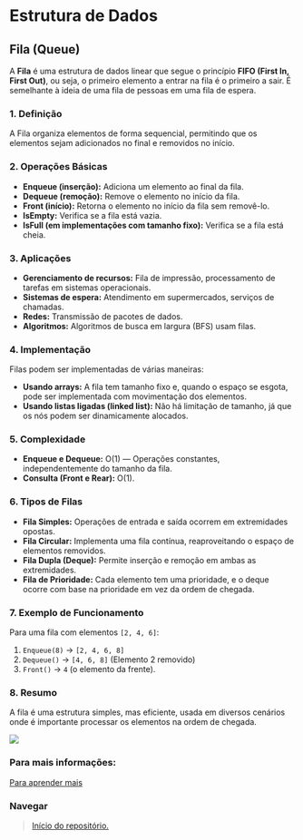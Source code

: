 # Estrutura de Dados

## Fila (Queue)

A **Fila** é uma estrutura de dados linear que segue o princípio **FIFO (First In, First Out)**, ou seja, o primeiro elemento a entrar na fila é o primeiro a sair. É semelhante à ideia de uma fila de pessoas em uma fila de espera.

### 1. Definição
A Fila organiza elementos de forma sequencial, permitindo que os elementos sejam adicionados no final e removidos no início.

### 2. Operações Básicas
- **Enqueue (inserção):** Adiciona um elemento ao final da fila.
- **Dequeue (remoção):** Remove o elemento no início da fila.
- **Front (início):** Retorna o elemento no início da fila sem removê-lo.
- **IsEmpty:** Verifica se a fila está vazia.
- **IsFull (em implementações com tamanho fixo):** Verifica se a fila está cheia.

### 3. Aplicações
- **Gerenciamento de recursos:** Fila de impressão, processamento de tarefas em sistemas operacionais.
- **Sistemas de espera:** Atendimento em supermercados, serviços de chamadas.
- **Redes:** Transmissão de pacotes de dados.
- **Algoritmos:** Algoritmos de busca em largura (BFS) usam filas.

### 4. Implementação
Filas podem ser implementadas de várias maneiras:
- **Usando arrays:** A fila tem tamanho fixo e, quando o espaço se esgota, pode ser implementada com movimentação dos elementos.
- **Usando listas ligadas (linked list):** Não há limitação de tamanho, já que os nós podem ser dinamicamente alocados.

### 5. Complexidade
- **Enqueue e Dequeue:** O(1) — Operações constantes, independentemente do tamanho da fila.
- **Consulta (Front e Rear):** O(1).

### 6. Tipos de Filas
- **Fila Simples:** Operações de entrada e saída ocorrem em extremidades opostas.
- **Fila Circular:** Implementa uma fila contínua, reaproveitando o espaço de elementos removidos.
- **Fila Dupla (Deque):** Permite inserção e remoção em ambas as extremidades.
- **Fila de Prioridade:** Cada elemento tem uma prioridade, e o deque ocorre com base na prioridade em vez da ordem de chegada.

### 7. Exemplo de Funcionamento
Para uma fila com elementos `[2, 4, 6]`:
1. `Enqueue(8)` → `[2, 4, 6, 8]`
2. `Dequeue()` → `[4, 6, 8]` (Elemento 2 removido)
3. `Front()` → `4` (o elemento da frente).

### 8. Resumo
A fila é uma estrutura simples, mas eficiente, usada em diversos cenários onde é importante processar os elementos na ordem de chegada.

<img src="https://media.dev.to/cdn-cgi/image/width=1000,height=420,fit=cover,gravity=auto,format=auto/https%3A%2F%2Fdev-to-uploads.s3.amazonaws.com%2Fuploads%2Farticles%2F72rf63kl16fl20ktx548.png">

### Para mais informações:
[Para aprender mais](https://www.instagram.com/reel/Cv9ubjuASER/?igsh=MTd5b2RpNWN6cDgzdg==)

### Navegar
> <a href="https://github.com/JandersonMota/estrutura-de-dados">Início do repositório.</a>
